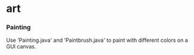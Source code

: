 # art

### Painting
Use 'Painting.java' and 'Paintbrush.java' to paint with different colors on a GUI canvas.
